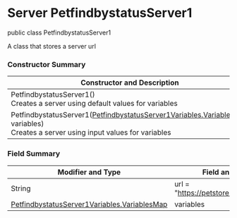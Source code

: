 # Server PetfindbystatusServer1
public class PetfindbystatusServer1

A class that stores a server url

### Constructor Summary
| Constructor and Description |
| --------------------------- |
| PetfindbystatusServer1()<br>Creates a server using default values for variables |
| PetfindbystatusServer1([PetfindbystatusServer1Variables.VariablesMap](../../../paths/petfindbystatus/servers/server1/Variables.md#variablesmap) variables)<br>Creates a server using input values for variables |

### Field Summary
| Modifier and Type | Field and Description |
| ----------------- | --------------------- |
| String            | url = "https://petstore.swagger.io/{version}"     |
| [PetfindbystatusServer1Variables.VariablesMap](../../../paths/petfindbystatus/servers/server1/Variables.md#variablesmap) | variables |

